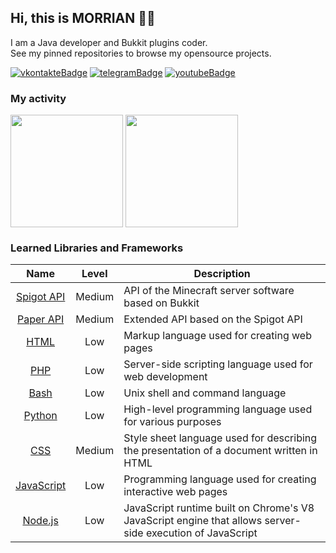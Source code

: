 [vkontakteUrl]: https://vk.me/shazaika
[vkontakteBadge]: https://img.shields.io/static/v1?label=vk&message=write&style=for-the-badge&color=0077FF&logo=vk

[telegramUrl]: https://t.me/morr1an
[telegramBadge]: https://img.shields.io/static/v1?label=telegram&message=write&style=for-the-badge&color=26A5E4&logo=telegram

[youtubeUrl]: https://www.youtube.com/channel/UCbNDaAOukUYtXWEgMgRMA7w
[youtubeBadge]: https://img.shields.io/static/v1?label=youtube&message=view&style=for-the-badge&color=FF0000&logo=youtube

## Hi, this is MORRIAN 👋🏻

I am a Java developer and Bukkit plugins coder.<br>
See my pinned repositories to browse my opensource projects.

[![vkontakteBadge]][vkontakteUrl] [![telegramBadge]][telegramUrl] [![youtubeBadge]][youtubeUrl]

### My activity
<div>  
  <img align="center" height="180em" src="https://github-readme-stats.vercel.app/api?username=tasway&show_icons=true&hide_border=true&theme=material-palenight&include_all_commits=true&count_private=true"/>
  <img align="center" height="180em" src="https://github-readme-stats.vercel.app/api/top-langs/?username=SoKnight&hide_border=true&theme=material-palenight&langs_count=5"/>
</div>

### Learned Libraries and Frameworks
| Name | Level | Description |
|:---:|:---:|---|
| [Spigot API](https://hub.spigotmc.org/javadocs/spigot/index.html) | Medium | API of the Minecraft server software based on Bukkit |
| [Paper API](https://papermc.io/javadocs/paper/1.17/index.html) | Medium | Extended API based on the Spigot API |
| [HTML](https://papermc.io/javadocs/paper/1.17/index.html) | Low | Markup language used for creating web pages |
| [PHP](https://papermc.io/javadocs/paper/1.17/index.html) | Low | Server-side scripting language used for web development |
| [Bash](https://papermc.io/javadocs/paper/1.17/index.html) | Low | Unix shell and command language |
| [Python](https://papermc.io/javadocs/paper/1.17/index.html) | Low | High-level programming language used for various purposes |
| [CSS](https://papermc.io/javadocs/paper/1.17/index.html) | Medium | Style sheet language used for describing the presentation of a document written in HTML |
| [JavaScript](https://papermc.io/javadocs/paper/1.17/index.html) | Low | Programming language used for creating interactive web pages |
| [Node.js](https://papermc.io/javadocs/paper/1.17/index.html) | Low | JavaScript runtime built on Chrome's V8 JavaScript engine that allows server-side execution of JavaScript |
